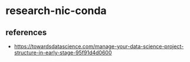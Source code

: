 # research-nic-conda

## references
- https://towardsdatascience.com/manage-your-data-science-project-structure-in-early-stage-95f91d4d0600